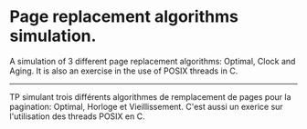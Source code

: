 Page replacement algorithms simulation.
===========

A simulation of 3 different page replacement algorithms: Optimal, Clock and
Aging. It is also an exercise in the use of POSIX threads in C.

***

TP simulant trois différents algorithmes de remplacement de pages pour la
 pagination: Optimal, Horloge et Vieillissement. C'est aussi un exerice
 sur l'utilisation des threads POSIX en C.
